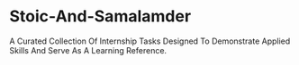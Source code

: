 # Stoic-And-Samalamder
A Curated Collection Of Internship Tasks Designed To Demonstrate Applied Skills And Serve As A Learning Reference.
